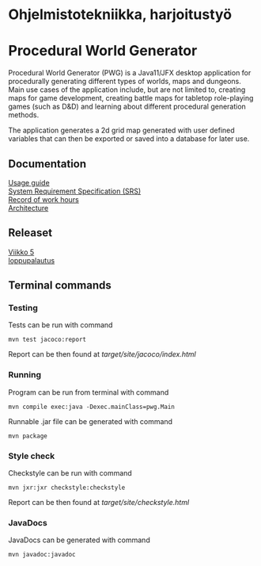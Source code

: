 Ohjelmistotekniikka, harjoitustyö  
======

# Procedural World Generator  
Procedural World Generator (PWG) is a Java11/JFX desktop application for procedurally generating different types of worlds, maps and dungeons. Main use cases of the application include, but are not limited to, creating maps for game development, creating battle maps for tabletop role-playing games (such as D&D) and learning about different procedural generation methods.  

The application generates a 2d grid map generated with user defined variables that can then be exported or saved into a database for later use.  

## Documentation  
[Usage guide](https://github.com/hupijekku/ohte/blob/master/dokumentaatio/kayttoohje.md)  
[System Requirement Specification (SRS)](https://github.com/hupijekku/ohte/blob/master/dokumentaatio/vaatimusmaarittely.md)  
[Record of work hours](https://github.com/hupijekku/ohte/blob/master/dokumentaatio/tuntikirjanpito.md)  
[Architecture](https://github.com/hupijekku/ohte/blob/master/dokumentaatio/arkkitehtuuri.md)  


## Releaset
[Viikko 5](https://github.com/hupijekku/ohte/releases/tag/viikko5)  
[loppupalautus](https://github.com/hupijekku/ohte/releases/tag/loppupalautus)  

## Terminal commands  
### Testing
Tests can be run with command  
```
mvn test jacoco:report
```  
Report can be then found at _target/site/jacoco/index.html_  

### Running  
Program can be run from terminal with command  
```
mvn compile exec:java -Dexec.mainClass=pwg.Main
``` 
Runnable .jar file can be generated with command  
```
mvn package
```

### Style check  
Checkstyle can be run with command
```
mvn jxr:jxr checkstyle:checkstyle
```
Report can be then found at _target/site/checkstyle.html_  


### JavaDocs
JavaDocs can be generated with command 
```
mvn javadoc:javadoc
```  
